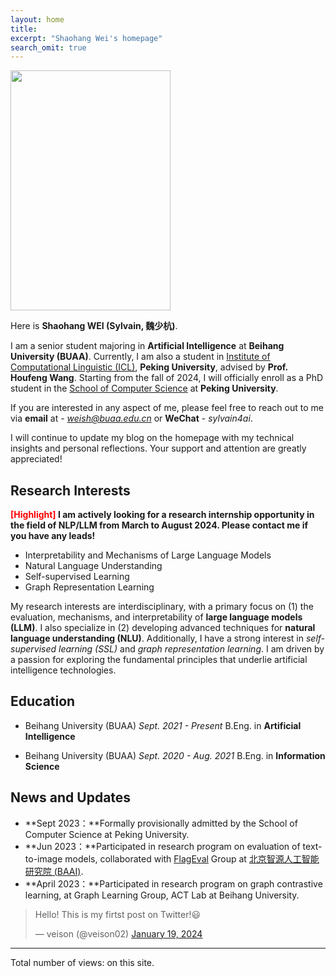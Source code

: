 ```yaml
---
layout: home
title: 
excerpt: "Shaohang Wei's homepage"
search_omit: true
---
```


<img src="https://sylvain-wei.github.io/shaohangwei.jpg" class="floatpic" width="256" height="384">

Here is **Shaohang WEI (Sylvain, 魏少杭)**.

I am a senior student majoring in **Artificial Intelligence** at **Beihang University (BUAA)**. Currently, I am also a student in [Institute of Computational Linguistic (ICL)](https://icl.pku.edu.cn), **Peking University**, advised by **Prof. Houfeng Wang**. Starting from the fall of 2024, I will officially enroll as a PhD student in the [School of Computer Science](https://cs.pku.edu.cn) at **Peking University**. 

If you are interested in any aspect of me, please feel free to reach out to me via **email** at - *weish@buaa.edu.cn* or **WeChat** - *sylvain4ai*. 

I will continue to update my blog on the homepage with my technical insights and personal reflections. Your support and attention are greatly appreciated!

## Research Interests

**<font color='red'>[Highlight]</font> I am actively looking for a research internship opportunity in the field of NLP/LLM from March to August 2024. Please contact me if you have any leads!**

- Interpretability and Mechanisms of Large Language Models
- Natural Language Understanding
- Self-supervised Learning
- Graph Representation Learning

My research interests are interdisciplinary, with a primary focus on (1) the evaluation, mechanisms, and interpretability of **large language models (LLM)**. I also specialize in (2) developing advanced techniques for **natural language understanding (NLU)**. Additionally, I have a strong interest in *self-supervised learning (SSL)* and *graph representation learning*. I am driven by a passion for exploring the fundamental principles that underlie artificial intelligence technologies.

## Education

- Beihang University (BUAA)
  *Sept. 2021 - Present*
  B.Eng. in **Artificial Intelligence**

- Beihang University (BUAA)
  *Sept. 2020 - Aug. 2021*
  B.Eng. in **Information Science**

## News and Updates

- **Sept 2023：**Formally provisionally admitted by the School of Computer Science at Peking University.
- **Jun 2023：**Participated in research program on evaluation of text-to-image models, collaborated with [FlagEval](https://github.com/FlagOpen/FlagEval) Group at [北京智源人工智能研究院 (BAAI)](https://www.baai.ac.cn/).
- **April 2023：**Participated in research program on graph contrastive learning, at Graph Learning Group, ACT Lab at Beihang University.

<blockquote class="twitter-tweet"><p lang="en" dir="ltr">Hello! This is my firtst post on Twitter!😃</p>&mdash; veison (@veison02) <a href="https://twitter.com/veison02/status/1748184433642164650?ref_src=twsrc%5Etfw">January 19, 2024</a></blockquote> <script async src="https://platform.twitter.com/widgets.js" charset="utf-8"></script>

------

<script async src="//busuanzi.ibruce.info/busuanzi/2.3/busuanzi.pure.mini.js"></script><span id="busuanzi_container_site_pv"> Total number of views:<font color='red'> <span id="busuanzi_value_site_pv"></span> </font>  on this site.</span>

